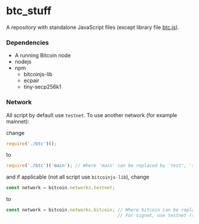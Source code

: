 # btc_stuff

A repository with standalone JavaScript files (except library file [btc.js](https://github.com/antonilol/btc_stuff/blob/master/btc.js)).


### Dependencies

- A running Bitcoin node
- nodejs
- npm
  - bitcoinjs-lib
  - ecpair
  - tiny-secp256k1


### Network

All script by default use `testnet`. To use another network (for example mainnet):

change
```js
require('./btc')();
```
to
```js
require('./btc')('main'); // Where 'main' can be replaced by 'test', 'signet' or 'regtest'
```

and if applicable (not all script use `bitcoinjs-lib`), change
```js
const network = bitcoin.networks.testnet;
```
to
```js
const network = bitcoin.networks.bitcoin; // Where bitcoin can be replaced by testnet or regtest.
                                          // For signet, use testnet (they use the same address prefix).
```
